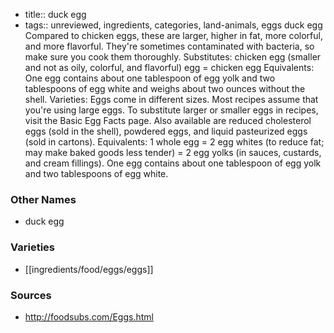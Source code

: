 - title:: duck egg
- tags:: unreviewed, ingredients, categories, land-animals, eggs
duck egg Compared to chicken eggs, these are larger, higher in fat, more colorful, and more flavorful. They're sometimes contaminated with bacteria, so make sure you cook them thoroughly. Substitutes: chicken egg (smaller and not as oily, colorful, and flavorful) egg = chicken egg Equivalents: One egg contains about one tablespoon of egg yolk and two tablespoons of egg white and weighs about two ounces without the shell. Varieties: Eggs come in different sizes. Most recipes assume that you're using large eggs. To substitute larger or smaller eggs in recipes, visit the Basic Egg Facts page. Also available are reduced cholesterol eggs (sold in the shell), powdered eggs, and liquid pasteurized eggs (sold in cartons). Equivalents: 1 whole egg = 2 egg whites (to reduce fat; may make baked goods less tender) = 2 egg yolks (in sauces, custards, and cream fillings). One egg contains about one tablespoon of egg yolk and two tablespoons of egg white.

### Other Names

* duck egg

### Varieties

* [[ingredients/food/eggs/eggs]]

### Sources
* http://foodsubs.com/Eggs.html
